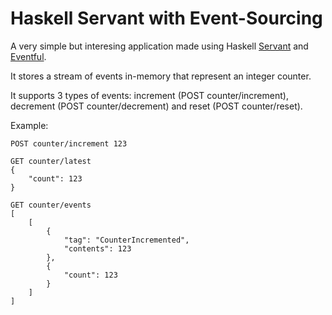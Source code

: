 # Haskell Servant with Event-Sourcing

A very simple but interesing application made using Haskell [Servant](http://hackage.haskell.org/package/servant) and [Eventful](https://github.com/jdreaver/eventful).

It stores a stream of events in-memory that represent an integer counter.

It supports 3 types of events: increment (POST counter/increment), decrement (POST counter/decrement) and reset (POST counter/reset).

Example:

```
POST counter/increment 123

GET counter/latest
{
    "count": 123
}

GET counter/events
[
    [
        {
            "tag": "CounterIncremented",
            "contents": 123
        },
        {
            "count": 123
        }
    ]
]
```